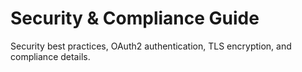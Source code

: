 # Security & Compliance Guide

Security best practices, OAuth2 authentication, TLS encryption, and compliance details.